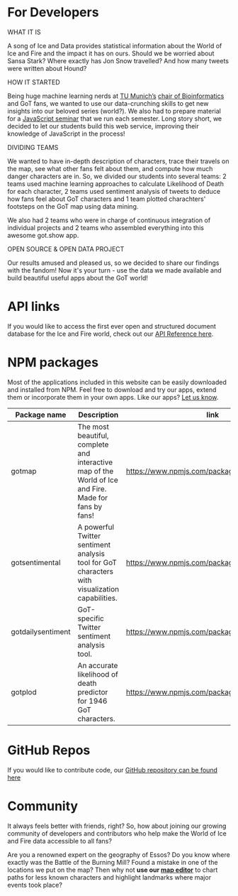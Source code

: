 #  For Developers

WHAT IT IS

A song of Ice and Data provides statistical information about the World of Ice and Fire and the impact it has on ours. Should we be worried about Sansa Stark? Where exactly has Jon Snow travelled? And how many tweets were written about Hound?

HOW IT STARTED

Being huge machine learning nerds at [TU Munich’s](https://www.tum.de/) [chair of Bioinformatics](https://rostlab.org/) and GoT fans, we wanted to use our data-crunching skills to get new insights into our beloved series (world?). We also had to prepare material for a [JavaScript seminar](https://rostlab.org/owiki/index.php/Javascript_technology_2016) that we run each semester. Long story short, we decided to let our students build this web service, improving their knowledge of JavaScript in the process!

DIVIDING TEAMS

We wanted to have in-depth description of characters, trace their travels on the map, see what other fans felt about them, and compute how much danger characters are in. So, we divided our students into several teams: 2 teams used machine learning approaches to calculate Likelihood of Death for each character, 2 teams used sentiment analysis of tweets to deduce how fans feel about GoT characters and 1 team plotted charachters' footsteps on the GoT map using data mining.

We also had 2 teams who were in charge of continuous integration of individual projects and 2 teams who assembled everything into this awesome got.show app.

OPEN SOURCE & OPEN DATA PROJECT

Our results amused and pleased us, so we decided to share our findings with the fandom!
Now it's your turn - use the data we made available and build beautiful useful apps about the GoT world!

# API links
If you would like to access the first ever open and structured document database for the Ice and Fire world, check out our [API Reference here](https://api.got.show/doc/). 

# NPM packages
Most of the applications included in this website can be easily downloaded and installed from NPM. Feel free to download and try our apps, extend them or incorporate them in your own apps. Like our apps? [Let us know](https://twitter.com/GotJstech).

| Package name  | Description   | link  |
|---|---|---|
| gotmap  | The most beautiful, complete and interactive map of the World of Ice and Fire. Made for fans by fans!  | https://www.npmjs.com/package/gotmap  |
|  gotsentimental | A powerful Twitter sentiment analysis tool for GoT characters with visualization capabilities.   |  https://www.npmjs.com/package/gotsentimental |
| gotdailysentiment  | GoT-specific Twitter sentiment analysis tool.  |  https://www.npmjs.com/package/gotdailysentiment |
| gotplod  | An accurate likelihood of death predictor for 1946 GoT characters.   |  https://www.npmjs.com/package/gotplod |

# GitHub Repos
If you would like to contribute code, our [GitHub repository can be found here](https://github.com/Rostlab?utf8=%E2%9C%93&q=JS16&type=&language=)

# Community
It always feels better with friends, right? So, how about joining our growing community of developers and contributors who help make the World of Ice and Fire data accessible to all fans?  

Are you a renowned expert on the geography of Essos? Do you know where exactly was the Battle of the Burning Mill? Found a mistake in one of the locations we put on the map? Then why not **use our [map editor](https://map.got.show)** to chart paths for less known characters and highlight landmarks where major events took place?  
